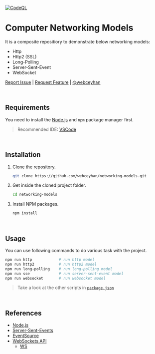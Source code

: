 <!-- AUTOMATION BADGES -->

[![CodeQL](https://github.com/webceyhan/networking-models/actions/workflows/codeql-analysis.yml/badge.svg)](https://github.com/webceyhan/networking-models/actions/workflows/codeql-analysis.yml)

<!-- HEADER ///////////////////////////////////////////////////////////// -->

# Computer Networking Models

It is a composite repositiory to demonstrate below networking models:

-   Http
-   Http2 (SSL)
-   Long-Polling
-   Server-Sent-Event
-   WebSocket

[Report Issue](https://github.com/webceyhan/networking-models/issues) |
[Request Feature](https://github.com/webceyhan/networking-models/pulls) |
[@webceyhan](https://twitter.com/webceyhan)

<br>
<!-- REQUIREMENTS /////////////////////////////////////////////////////// -->

## Requirements

You need to install the [Node.js](https://nodejs.dev/) and `npm` package manager first.

> Recommended IDE:
> [VSCode](https://code.visualstudio.com/)

<br>
<!-- INSTALLATION //////////////////////////////////////////////////////// -->

## Installation

1. Clone the repository.
    ```sh
    git clone https://github.com/webceyhan/networking-models.git
    ```
2. Get inside the cloned project folder.
    ```sh
    cd networking-models
    ```
3. Install NPM packages.
    ```sh
    npm install
    ```

<br>
<!-- USAGE /////////////////////////////////////////////////////////////// -->

## Usage

You can use following commands to do various task with the project.

```sh
npm run http            # run http model
npm run http2           # run http2 model
npm run long-polling    # run long-polling model
npm run sse             # run server-sent-event model
npm run websocket       # run websocket model

```

> Take a look at the other scripts in [`package.json`](./package.json)

<br>
<!-- REFERENCES ////////////////////////////////////////////////////////// -->

## References

-   [Node.js](https://nodejs.dev/)
-   [Server-Sent-Events](https://developer.mozilla.org/en-US/docs/Web/API/Server-sent_events)
-   [EventSource](https://developer.mozilla.org/en-US/docs/Web/API/EventSource)
-   [WebSockets API](https://developer.mozilla.org/en-US/docs/Web/API/WebSockets_API)
    - [WS](https://github.com/websockets/ws)

